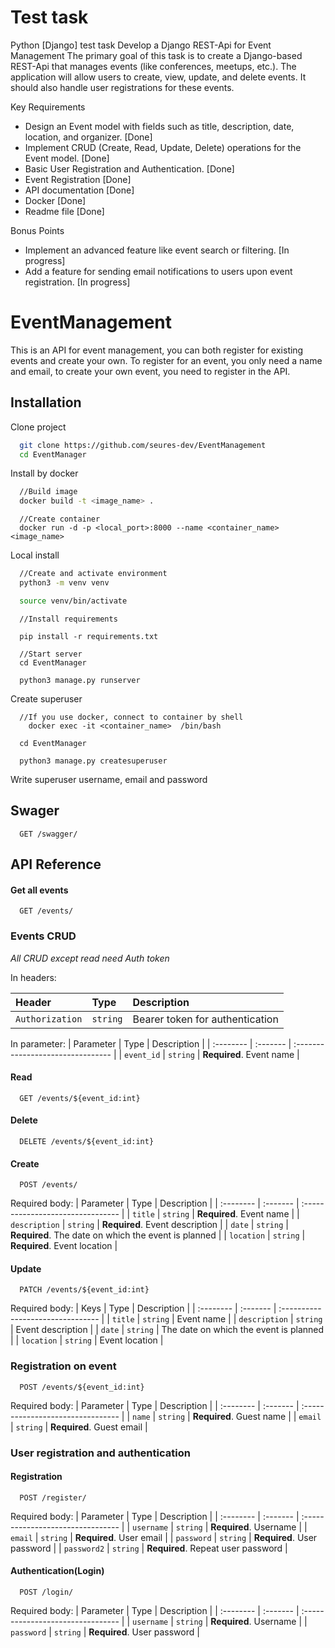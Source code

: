 # Test task
Python [Django] test task
Develop a Django REST-Api for Event Management
The primary goal of this task is to create a Django-based REST-Api that manages
events (like conferences, meetups, etc.). The application will allow users to create,
view, update, and delete events. It should also handle user registrations for these
events.

Key Requirements
- Design an Event model with fields such as title, description, date, location,
and organizer.    [Done]
- Implement CRUD (Create, Read, Update, Delete) operations for the Event
model.   [Done]
- Basic User Registration and Authentication.   [Done]
- Event Registration   [Done]
- API documentation   [Done]
- Docker   [Done]
- Readme file   [Done]

Bonus Points
- Implement an advanced feature like event search or filtering.   [In progress]
- Add a feature for sending email notifications to users upon event registration.   [In progress]
  
# EventManagement
This is an API for event management, you can both register for existing events and create your own. To register for an event, you only need a name and email, to create your own event, you need to register in the API.




## Installation
Clone project

```bash
  git clone https://github.com/seures-dev/EventManagement
  cd EventManager
```

Install by docker

```bash
  //Build image
  docker build -t <image_name> .
```
```
  //Create container 
  docker run -d -p <local_port>:8000 --name <container_name> <image_name> 
```

Local install

```bash
  //Create and activate environment
  python3 -m venv venv

  source venv/bin/activate
```
```
  //Install requirements

  pip install -r requirements.txt

```
```
  //Start server
  cd EventManager

  python3 manage.py runserver
```
Create superuser
```
  //If you use docker, connect to container by shell
    docker exec -it <container_name>  /bin/bash
```
```
  cd EventManager
```
```
  python3 manage.py createsuperuser
```
Write superuser username, email and password 

## Swager

```http
  GET /swagger/
```


## API Reference

#### Get all events

```http
  GET /events/
```


### Events CRUD
*All CRUD except read need Auth token*

In headers:

| Header | Type     | Description                       |
| :-------- | :------- | :-------------------------------- |
| `Authorization`      | `string` | Bearer token for authentication |

In parameter:
| Parameter | Type     | Description                       |
| :-------- | :------- | :-------------------------------- |
| `event_id`      | `string` | **Required**. Event name |

#### Read
```http
  GET /events/${event_id:int}
```
#### Delete
```http
  DELETE /events/${event_id:int}
```

#### Create
```http
  POST /events/
```
Required body:
| Parameter | Type     | Description                       |
| :-------- | :------- | :-------------------------------- |
| `title`      | `string` | **Required**. Event name |
| `description`      | `string` | **Required**. Event description |
| `date`      | `string` | **Required**. The date on which the event is planned  |
| `location`      | `string` | **Required**. Event location |


#### Update
```http
  PATCH /events/${event_id:int}
```


Required body:
| Keys | Type     | Description                       |
| :-------- | :------- | :-------------------------------- |
| `title`      | `string` |  Event name |
| `description`      | `string` | Event description |
| `date`      | `string` |  The date on which the event is planned  |
| `location`      | `string` |  Event location |



### Registration on event
```http
  POST /events/${event_id:int}
```
Required body:
| Parameter | Type     | Description                       |
| :-------- | :------- | :-------------------------------- |
| `name`      | `string` | **Required**. Guest name |
| `email`      | `string` | **Required**. Guest email |

### User registration and authentication
#### Registration
```http
  POST /register/
```
Required body:
| Parameter | Type     | Description                       |
| :-------- | :------- | :-------------------------------- |
| `username`      | `string` | **Required**. Username |
| `email`      | `string` | **Required**. User email |
| `password`      | `string` | **Required**. User password |
| `password2`      | `string` | **Required**. Repeat user password |

#### Authentication(Login)
```http
  POST /login/
```
Required body:
| Parameter | Type     | Description                       |
| :-------- | :------- | :-------------------------------- |
| `username`      | `string` | **Required**. Username |
| `password`      | `string` | **Required**. User password |


